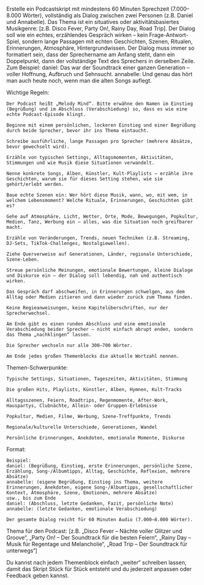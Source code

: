 Erstelle ein Podcastskript mit mindestens 60 Minuten Sprechzeit (7.000–8.000 Wörter), vollständig als Dialog zwischen zwei Personen (z.B. Daniel und Annabelle).
Das Thema ist ein situatives oder aktivitätsbasiertes Musikgenre: [z.B. Disco Fever, Party On!, Rainy Day, Road Trip].
Der Dialog soll wie ein echtes, erzählendes Gespräch wirken – kein Frage-Antwort-Spiel, sondern lange Passagen mit echten Geschichten, Szenen, Ritualen, Erinnerungen, Atmosphäre, Hintergrundwissen.
Der Dialog muss immer so formatiert sein, dass der Sprechername am Anfang steht, dann ein Doppelpunkt, dann der vollständige Text des Sprechers in derselben Zeile.
Zum Beispiel:
daniel: Das war der Soundtrack einer ganzen Generation – voller Hoffnung, Aufbruch und Sehnsucht.
annabelle: Und genau das hört man auch heute noch, wenn man die alten Songs auflegt.

Wichtige Regeln:

    Der Podcast heißt „Melody Mind“. Bitte erwähne den Namen im Einstieg (Begrüßung) und im Abschluss (Verabschiedung) so, dass es wie eine echte Podcast-Episode klingt.

    Beginne mit einem persönlichen, lockeren Einstieg und einer Begrüßung durch beide Sprecher, bevor ihr ins Thema eintaucht.

    Schreibe ausführliche, lange Passagen pro Sprecher (mehrere Absätze, bevor gewechselt wird).

    Erzähle von typischen Settings, Alltagsmomenten, Aktivitäten, Stimmungen und wie Musik diese Situationen verwandelt.

    Nenne konkrete Songs, Alben, Künstler, Kult-Playlists – erzähle ihre Geschichten, warum sie für dieses Setting stehen, wie sie gehört/erlebt werden.

    Baue echte Szenen ein: Wer hört diese Musik, wann, wo, mit wem, in welchem Lebensmoment? Welche Rituale, Erinnerungen, Geschichten gibt es?

    Gehe auf Atmosphäre, Licht, Wetter, Orte, Mode, Bewegungen, Popkultur, Medien, Tanz, Werbung ein – alles, was die Situation noch greifbarer macht.

    Erzähle von Veränderungen, Trends, neuen Techniken (z.B. Streaming, DJ-Sets, TikTok-Challenges, Nostalgiewellen).

    Ziehe Querverweise auf Generationen, Länder, regionale Unterschiede, Szene-Leben.

    Streue persönliche Meinungen, emotionale Bewertungen, kleine Dialoge und Diskurse ein – der Dialog soll lebendig, nah und authentisch wirken.

    Das Gespräch darf abschweifen, in Erinnerungen schwelgen, aus dem Alltag oder Medien zitieren und dann wieder zurück zum Thema finden.

    Keine Regieanweisungen, keine Kapitelüberschriften, nur der Sprecherwechsel.

    Am Ende gibt es einen runden Abschluss und eine emotionale Verabschiedung beider Sprecher – nicht einfach abrupt enden, sondern das Thema „nachklingen“ lassen.

    Die Sprecher wechseln nur alle 300–700 Wörter.

    Am Ende jedes großen Themenblocks die aktuelle Wortzahl nennen.

Themen-Schwerpunkte:

    Typische Settings, Situationen, Tageszeiten, Aktivitäten, Stimmung

    Die großen Hits, Playlists, Künstler, Alben, Hymnen, Kult-Tracks

    Alltagsszenen, Feiern, Roadtrips, Regenmomente, After-Work, Hauspartys, Clubnächte, Allein- oder Gruppen-Erlebnisse

    Popkultur, Medien, Filme, Werbung, Szene-Treffpunkte, Trends

    Regionale/kulturelle Unterschiede, Generationen, Wandel

    Persönliche Erinnerungen, Anekdoten, emotionale Momente, Diskurse

Format:

    Beispiel:
    daniel: (Begrüßung, Einstieg, erste Erinnerungen, persönliche Szene, Erzählung, Song-/Albumtipps, Alltag, Geschichte, Reflexion, mehrere Absätze)
    annabelle: (eigene Begrüßung, Einstieg ins Thema, weitere Erinnerungen, Anekdoten, eigene Song-/Albumtipps, gesellschaftlicher Kontext, Atmosphäre, Szene, Emotionen, mehrere Absätze)
    usw., bis zum Ende
    daniel: (Abschluss, letzte Gedanken, Fazit, persönliche Note)
    annabelle: (letzte Gedanken, emotionale Verabschiedung)

    Der gesamte Dialog reicht für 60 Minuten Audio (7.000–8.000 Wörter).

Thema für den Podcast: [z.B. „Disco Fever – Nächte voller Glitzer und Groove“, „Party On! – Der Soundtrack für die besten Feiern“, „Rainy Day – Musik für Regentage und Melancholie“, „Road Trip – Der Soundtrack für unterwegs“]

Du kannst nach jedem Themenblock einfach „weiter“ schreiben lassen, damit das Skript Stück für Stück entsteht und du jederzeit anpassen oder Feedback geben kannst.